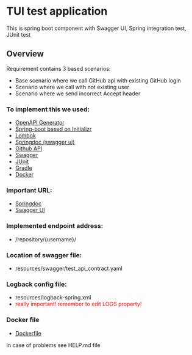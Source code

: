 # TUI test application

This is spring boot component with Swagger UI, Spring integration test, JUnit test


## Overview
Requirement contains 3 based scenarios:
* Base scenario where we call GitHub api with existing GitHub login
* Scenario where we call with not existing user
* Scenario where we send incorrect Accept header

### To implement this we used:
* [OpenAPI Generator](https://openapi-generator.tech)
* [Spring-boot based on Initializr](https://start.spring.io/)
* [Lombok](https://projectlombok.org/)
* [Springdoc (swagger ui)](https://springdoc.org/)
* [Github API](https://developer.github.com/v3)
* [Swagger](https://swagger.io/)
* [JUnit](https://junit.org/junit5/)
* [Gradle](https://gradle.org/)
* [Docker](https://www.docker.com/)

### Important URL:
* [Springdoc](http://localhost:8080/v3/api-docs/)
* [Swagger UI](http://localhost:8080/swagger-ui.html)

### Implemented endpoint address:
* /repository/{username}/

### Location of swagger file:
* resources/swagger/test_api_contract.yaml

### Logback config file:
* resources/logback-spring.xml
* <span style="color:red">really important! remember to edit LOGS property! </span>

### Docker file
* [Dockerfile](Dockerfile)

In case of problems see HELP.md file